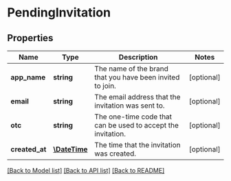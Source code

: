 # PendingInvitation

## Properties
Name | Type | Description | Notes
------------ | ------------- | ------------- | -------------
**app_name** | **string** | The name of the brand that you have been invited to join. | [optional] 
**email** | **string** | The email address that the invitation was sent to. | [optional] 
**otc** | **string** | The one-time code that can be used to accept the invitation. | [optional] 
**created_at** | [**\DateTime**](\DateTime.md) | The time that the invitation was created. | [optional] 

[[Back to Model list]](../README.md#documentation-for-models) [[Back to API list]](../README.md#documentation-for-api-endpoints) [[Back to README]](../README.md)


